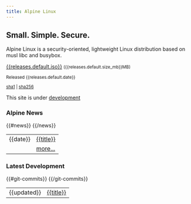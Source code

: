 ```yaml
---
title: Alpine Linux
---
```


<div class="widebar">
 <div class="block-left block-center">
   <h2>Small. Simple. Secure.</h2>
   <p>
    Alpine Linux is a security-oriented, lightweight Linux distribution
    based on musl libc and busybox.
   </p>
 </div>
 <div class="block-right block-center">
   <span class="icon-download" style="font-size:400%; color:green;"></span>
   <p>
    <a href="{{releases.default.iso_url}}">{{releases.default.iso}}</a>
    <small>({{releases.default.size_mb}}MB)</small>
   </p>
   <small>
    <p>Released {{releases.default.date}}</p>
    <p>
     <a title="{{releases.default.sha1}}"
	href="{{releases.default.sha1_url}}">sha1</a>
     |
     <a title="{{releases.default.sha256}}"
	href="{{releases.default.sha256_url}}">sha256</a>
    </p>
   </small>
 </div>
 <p></p>
</div>

This site is under [development](http://git.alpinelinux.org/cgit/ncopa/mksite-alpine)

<div>
 <div class="block-left">
  <h3><span class="icon-rss-square"></span> Alpine News</h3>
  <table>
   {{#news}}
   <tr><td>{{date}}</td><td><a href="posts/{{html}}">{{title}}</a></td></tr>
   {{/news}}
   <tr><td>&nbsp;</td><td><a href="posts/">more...</a></td><tr>
  </table>
 </div>
 <div class="block-right">
  <h3><span class="icon-archive"></span> Latest Development</h3>
  <table>
   {{#git-commits}}
   <tr>
    <td><time datetime="{{updated}}">{{updated}}</time></td>
    <td><a href="{{{link}}}">{{title}}</a></td>
   </tr>
   {{/git-commits}}
 </table>
 </div>
</div>

